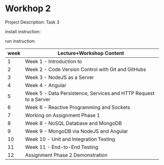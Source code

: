 # Workhop 2


Project Description: Task 3


install instruction:


run instruction:

 week | Lecture+Workshop Content 
------|--------------------------
  1   |	 Week 1 - Introduction to|JavaScript and Nodejs   
  2   |	 Week 2 - Code Version Control with Git and GitHubs   
  3   |  Week 3 - NodeJS as a Server
  4   |  Week 4 - Angular
  5   |  Week 5 - Data Persistence, Services and HTTP Request to a Server
  6   |  Week 6 - Reactive Programming and Sockets
  7   |  Working on Assignment Phase 1
  8   |  Week 8 - NoSQL Database and MongoDB
  9   |  Week 9 - MongoDB via NodeJS and Angular
  10  |  Week 10 - Unit and Integration Testing
  11  |  Week 11 - End-to-End Testing
  12  |  Assignment Phase 2 Demonstration

